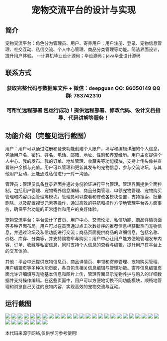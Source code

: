 <p><h1 align="center">宠物交流平台的设计与实现</h1></p>

## 简介
宠物交流平台：角色分为管理员、用户、寄养用户；用户注册、登录、宠物信息管理、社交互动、私信交流、个人中心管理、商品分类管理等功能。简洁界面设计，提升用户体验。    --计算机毕业设计源码；毕设源码；java毕业设计源码


## 联系方式
<p><h3 align="center">获取完整代码与数据库文件 + 微信：deepguan QQ: 86050149 QQ群: 783742310</h3></p>
<p><h3 align="center">可帮忙远程部署 包运行成功！提供远程部署、修改代码、设计文档指导、代码讲解等服务！</h3></p>

## 功能介绍（完整见运行截图）
用户：用户可以通过注册和登录功能创建个人账户，填写和编辑详细的个人信息，包括用户名、密码、姓名、电话、邮箱、地址、性别和养宠经历。用户主页提供个人中心、我的发布、我的订单、地址管理、收藏夹等功能模块，支持上传头像并查看账户余额与充值。用户可以管理和更新其发布的宠物信息，参与交流论坛，与其他用户互动，还能通过私信进行一对一沟通。

管理员：管理员具备登录界面并通过身份验证进行平台管理。管理界面提供全面控制，包括用户管理、宠物寄养信息编辑、商品分类管理、申领宠物管理、宠物购买管理和内容页面管理等模块。管理员可以查看和修改各模块设置，支持搜索、批量删除、以及配置视觉元素等操作，通过高效的导航和操作方便地管理平台各方面事务，确保平台功能的正常运作和用户的良好体验。

宠物交流平台：平台设计了首页、用户中心、交流论坛、私信功能、商品详情页面等多种界面布局。用户可以在首页通过点击次数排序的推荐信息栏获取热门宠物信息，并通过论坛及私信功能进行交流；商品页面提供商品的详细信息，包括名称、价格、库存、分类等，并支持购物车与购买；用户中心让用户能方便地管理发布内容、订单、收藏等私密信息，同时支持个人信息的查看与编辑，提升用户在平台上的交互体验。

其他：平台中还提供宠物信息页、商品详情页、申领和寄养管理、宠物购买管理、用户编辑页等多种功能页面，各自包含相关信息编辑与管理功能。寄养信息编辑页面允许详细填写宠物基本信息和图片上传，管理界面显示宠物养护与购入的详细数据并支持操作编辑。在这些页面中，用户可以方便地切换不同功能模块，顺畅地管理和浏览自己关注的宠物内容，实现高效的宠物交流与互动。


## 运行截图
![](https://bs-1329754181.cos.ap-shanghai.myqcloud.com/ssm/PetCommunicationPlatform/img/001.jpg)
![](https://bs-1329754181.cos.ap-shanghai.myqcloud.com/ssm/PetCommunicationPlatform/img/002.jpg)
![](https://bs-1329754181.cos.ap-shanghai.myqcloud.com/ssm/PetCommunicationPlatform/img/003.jpg)
![](https://bs-1329754181.cos.ap-shanghai.myqcloud.com/ssm/PetCommunicationPlatform/img/004.jpg)
![](https://bs-1329754181.cos.ap-shanghai.myqcloud.com/ssm/PetCommunicationPlatform/img/005.jpg)
![](https://bs-1329754181.cos.ap-shanghai.myqcloud.com/ssm/PetCommunicationPlatform/img/006.jpg)
![](https://bs-1329754181.cos.ap-shanghai.myqcloud.com/ssm/PetCommunicationPlatform/img/007.jpg)
![](https://bs-1329754181.cos.ap-shanghai.myqcloud.com/ssm/PetCommunicationPlatform/img/008.jpg)
![](https://bs-1329754181.cos.ap-shanghai.myqcloud.com/ssm/PetCommunicationPlatform/img/009.jpg)
![](https://bs-1329754181.cos.ap-shanghai.myqcloud.com/ssm/PetCommunicationPlatform/img/010.jpg)
![](https://bs-1329754181.cos.ap-shanghai.myqcloud.com/ssm/PetCommunicationPlatform/img/011.jpg)
![](https://bs-1329754181.cos.ap-shanghai.myqcloud.com/ssm/PetCommunicationPlatform/img/012.jpg)
![](https://bs-1329754181.cos.ap-shanghai.myqcloud.com/ssm/PetCommunicationPlatform/img/013.jpg)
![](https://bs-1329754181.cos.ap-shanghai.myqcloud.com/ssm/PetCommunicationPlatform/img/014.jpg)
![](https://bs-1329754181.cos.ap-shanghai.myqcloud.com/ssm/PetCommunicationPlatform/img/015.jpg)
![](https://bs-1329754181.cos.ap-shanghai.myqcloud.com/ssm/PetCommunicationPlatform/img/016.jpg)
![](https://bs-1329754181.cos.ap-shanghai.myqcloud.com/ssm/PetCommunicationPlatform/img/017.jpg)
![](https://bs-1329754181.cos.ap-shanghai.myqcloud.com/ssm/PetCommunicationPlatform/img/018.jpg)
![](https://bs-1329754181.cos.ap-shanghai.myqcloud.com/ssm/PetCommunicationPlatform/img/019.jpg)
![](https://bs-1329754181.cos.ap-shanghai.myqcloud.com/ssm/PetCommunicationPlatform/img/020.jpg)
![](https://bs-1329754181.cos.ap-shanghai.myqcloud.com/ssm/PetCommunicationPlatform/img/021.jpg)
![](https://bs-1329754181.cos.ap-shanghai.myqcloud.com/ssm/PetCommunicationPlatform/img/022.jpg)
![](https://bs-1329754181.cos.ap-shanghai.myqcloud.com/ssm/PetCommunicationPlatform/img/023.jpg)
![](https://bs-1329754181.cos.ap-shanghai.myqcloud.com/ssm/PetCommunicationPlatform/img/024.jpg)
![](https://bs-1329754181.cos.ap-shanghai.myqcloud.com/ssm/PetCommunicationPlatform/img/025.jpg)
![](https://bs-1329754181.cos.ap-shanghai.myqcloud.com/ssm/PetCommunicationPlatform/img/026.jpg)
![](https://bs-1329754181.cos.ap-shanghai.myqcloud.com/ssm/PetCommunicationPlatform/img/027.jpg)
![](https://bs-1329754181.cos.ap-shanghai.myqcloud.com/ssm/PetCommunicationPlatform/img/028.jpg)
![](https://bs-1329754181.cos.ap-shanghai.myqcloud.com/ssm/PetCommunicationPlatform/img/029.jpg)
![](https://bs-1329754181.cos.ap-shanghai.myqcloud.com/ssm/PetCommunicationPlatform/img/030.jpg)
![](https://bs-1329754181.cos.ap-shanghai.myqcloud.com/ssm/PetCommunicationPlatform/img/031.jpg)
![](https://bs-1329754181.cos.ap-shanghai.myqcloud.com/ssm/PetCommunicationPlatform/img/032.jpg)

<p>本代码来源于网络,仅供学习参考使用!</p>
